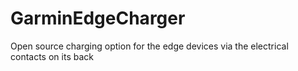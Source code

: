 # GarminEdgeCharger
Open source charging option for the edge devices via the electrical contacts on its back
